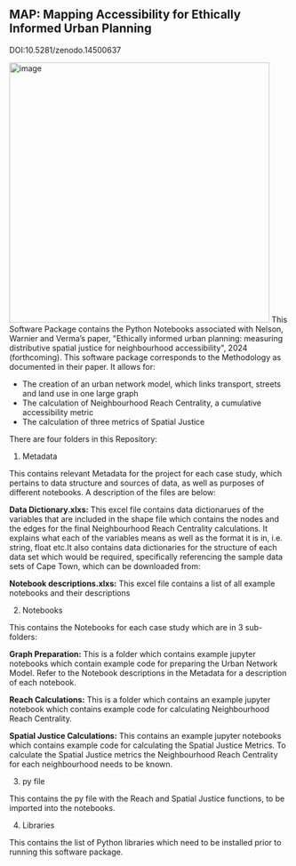## MAP: Mapping Accessibility for Ethically Informed Urban Planning

DOI:10.5281/zenodo.14500637

<img width="468" alt="image" src="https://github.com/user-attachments/assets/cc074470-a630-4bdb-b217-dcc335a5297d" />
This Software Package contains the Python Notebooks associated with Nelson, Warnier and Verma’s paper, "Ethically informed urban planning: measuring distributive spatial justice for neighbourhood accessibility", 2024 (forthcoming). This software package corresponds to the Methodology as documented in their paper. It allows for:

- The creation of an urban network model, which links transport, streets and land use in one large graph
- The calculation of Neighbourhood Reach Centrality, a cumulative accessibility metric
- The calculation of three metrics of Spatial Justice

There are four folders in this Repository:

1. Metadata

This contains relevant Metadata for the project for each case study, which pertains to data structure and sources of data, as well as purposes of different notebooks. A description of the files are below:

**Data Dictionary.xlxs:**
This excel file contains data dictionarues of the variables that are included in the shape file which contains the nodes and the edges for the final Neighbourhood Reach Centrality calculations. It explains what each of the variables means as well as the format it is in, i.e. string, float etc.It also contains data dictionaries for the structure of each data set which would be required, specifically referencing the sample data sets of Cape Town, which can be downloaded from:

**Notebook descriptions.xlxs:**
This excel file contains a list of all example notebooks and their descriptions

2. Notebooks

This contains the Notebooks for each case study which are in 3 sub-folders:

**Graph Preparation:**
This is a folder which contains example jupyter notebooks which contain example code for preparing the Urban Network Model. Refer to the Notebook descriptions in the Metadata for a description of each notebook.

**Reach Calculations:**
This is a folder which contains an example jupyter notebook which contains example code for calculating Neighbourhood Reach Centrality.

**Spatial Justice Calculations:**
This contains an example jupyter notebooks which contains example code for calculating the Spatial Justice Metrics.
To calculate the Spatial Justice metrics the Neighbourhood Reach Centrality for each neighbourhood needs to be known.

3. py file

This contains the py file with the Reach and Spatial Justice functions, to be imported into the notebooks.

4. Libraries

This contains the list of Python libraries which need to be installed prior to running this software package.



